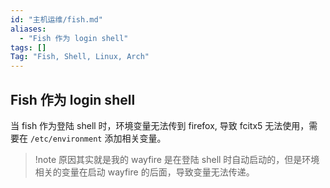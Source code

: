 ```yaml
---
id: "主机运维/fish.md"
aliases:
  - "Fish 作为 login shell"
tags: []
Tag: "Fish, Shell, Linux, Arch"
---
```


## Fish 作为 login shell

当 fish 作为登陆 shell 时，环境变量无法传到 firefox, 导致 fcitx5 无法使用，需要在 `/etc/environment` 添加相关变量。

> !note
原因其实就是我的 wayfire 是在登陆 shell 时自动启动的，但是环境相关的变量在启动 wayfire 的后面，导致变量无法传递。

